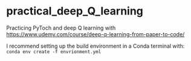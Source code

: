 # practical_deep_Q_learning
 Practicing PyToch and deep Q learning with https://www.udemy.com/course/deep-q-learning-from-paper-to-code/

I recommend setting up the build environment in a Conda terminal with: 
```conda env create -f envrionment.yml```